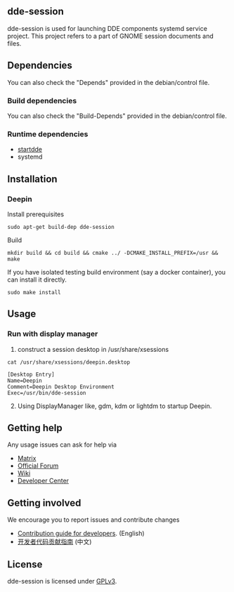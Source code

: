 ## dde-session
dde-session is used for launching DDE components systemd service project.
This project refers to a part of GNOME session documents and files.

## Dependencies
You can also check the "Depends" provided in the debian/control file.

### Build dependencies
You can also check the "Build-Depends" provided in the debian/control file.
### Runtime dependencies

- [startdde](https://github.com/linuxdeepin/startdde)
- systemd

## Installation

### Deepin

Install prerequisites

```shell
sudo apt-get build-dep dde-session
```

Build

```shell
mkdir build && cd build && cmake ../ -DCMAKE_INSTALL_PREFIX=/usr && make
```

If you have isolated testing build environment (say a docker container), you can install it directly.

```shell
sudo make install
```

## Usage

### Run with display manager

1. construct a session desktop in /usr/share/xsessions

```shell
cat /usr/share/xsessions/deepin.desktop
```

```text
[Desktop Entry]
Name=Deepin
Comment=Deepin Desktop Environment
Exec=/usr/bin/dde-session
```

2. Using DisplayManager like, gdm, kdm or lightdm to startup Deepin.

## Getting help

Any usage issues can ask for help via

* [Matrix](https://matrix.to/#/#deepin-community:matrix.org)
* [Official Forum](https://bbs.deepin.org/)
* [Wiki](https://wiki.deepin.org/)
* [Developer Center](https://github.com/linuxdeepin/developer-center/issues)

## Getting involved

We encourage you to report issues and contribute changes

- [Contribution guide for developers](https://github.com/linuxdeepin/developer-center/wiki/Contribution-Guidelines-for-Developers-en). (English)
- [开发者代码贡献指南](https://github.com/linuxdeepin/developer-center/wiki/Contribution-Guidelines-for-Developers) (中文)

## License

dde-session is licensed under [GPLv3](LICENSE).
